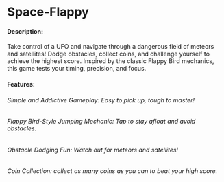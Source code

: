 # Space-Flappy

#### Description:
Take control of a UFO and navigate through a dangerous field of meteors and satellites! Dodge obstacles, collect coins, and challenge yourself to achieve the highest score. Inspired by the classic Flappy Bird mechanics, this game tests your timing, precision, and focus.

#### Features:
###### Simple and Addictive Gameplay: Easy to pick up, tough to master!
###### Flappy Bird-Style Jumping Mechanic: Tap to stay afloat and avoid obstacles.
###### Obstacle Dodging Fun: Watch out for meteors and satellites!
###### Coin Collection: collect as many coins as you can to beat your high score.
